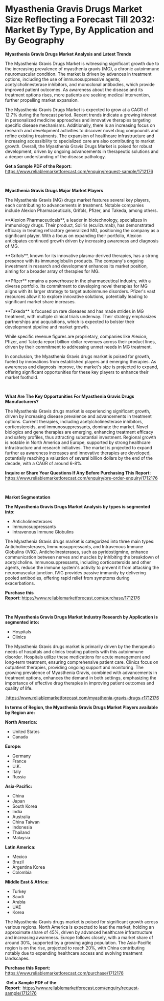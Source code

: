 <p><h1>Myasthenia Gravis Drugs Market Size Reflecting a Forecast Till 2032: Market By Type, By Application and By Geography</h1></p><p><strong>Myasthenia Gravis Drugs Market Analysis and Latest Trends</strong></p>
<p><p>The Myasthenia Gravis Drugs Market is witnessing significant growth due to the increasing prevalence of myasthenia gravis (MG), a chronic autoimmune neuromuscular condition. The market is driven by advances in treatment options, including the use of immunosuppressive agents, acetylcholinesterase inhibitors, and monoclonal antibodies, which provide improved patient outcomes. As awareness about the disease and its treatment options rises, more patients are seeking medical intervention, further propelling market expansion.</p><p>The Myasthenia Gravis Drugs Market is expected to grow at a CAGR of 12.7% during the forecast period. Recent trends indicate a growing interest in personalized medicine approaches and innovative therapies targeting specific disease mechanisms. Additionally, there is an increasing focus on research and development activities to discover novel drug compounds and refine existing treatments. The expansion of healthcare infrastructure and increasing accessibility to specialized care are also contributing to market growth. Overall, the Myasthenia Gravis Drugs Market is poised for robust development, driven by ongoing advancements in therapeutic solutions and a deeper understanding of the disease pathology.</p></p>
<p><strong>Get a Sample PDF of the Report:&nbsp;</strong> <a href="https://www.reliablemarketforecast.com/enquiry/request-sample/1712176?utm_campaign=1140&utm_medium=2&utm_source=Github&utm_content=ia&utm_term=19042025&utm_id=myasthenia-gravis-drugs">https://www.reliablemarketforecast.com/enquiry/request-sample/1712176</a></p>
<p>&nbsp;</p>
<p><strong>Myasthenia Gravis Drugs Major Market Players</strong></p>
<p><p>The Myasthenia Gravis (MG) drugs market features several key players, each contributing to advancements in treatment. Notable companies include Alexion Pharmaceuticals, Grifols, Pfizer, and Takeda, among others.</p><p>**Alexion Pharmaceuticals**, a leader in biotechnology, specializes in immunology drugs. Their product, Soliris (eculizumab), has demonstrated efficacy in treating refractory generalized MG, positioning the company as a significant player. With a focus on expanding their portfolio, Alexion anticipates continued growth driven by increasing awareness and diagnosis of MG.</p><p>**Grifols**, known for its innovative plasma-derived therapies, has a strong presence with its immunoglobulin products. The company's ongoing investment in research and development enhances its market position, aiming for a broader array of therapies for MG.</p><p>**Pfizer** remains a powerhouse in the pharmaceutical industry, with a diverse portfolio. Its commitment to developing novel therapies for MG aligns with its larger strategy to target autoimmune disorders. Pfizer's vast resources allow it to explore innovative solutions, potentially leading to significant market share increases.</p><p>**Takeda** is focused on rare diseases and has made strides in MG treatment, with multiple clinical trials underway. Their strategy emphasizes partnerships and acquisitions, which is expected to bolster their development pipeline and market growth.</p><p>While specific revenue figures are proprietary, companies like Alexion, Pfizer, and Takeda report billion-dollar revenues across their product lines, driven by their commitment to addressing unmet needs in MG treatment.</p><p>In conclusion, the Myasthenia Gravis drugs market is poised for growth, fueled by innovations from established players and emerging therapies. As awareness and diagnosis improve, the market's size is projected to expand, offering significant opportunities for these key players to enhance their market foothold.</p></p>
<p>&nbsp;</p>
<p><strong>What Are The Key Opportunities For Myasthenia Gravis Drugs Manufacturers?</strong></p>
<p><p>The Myasthenia Gravis drugs market is experiencing significant growth, driven by increasing disease prevalence and advancements in treatment options. Current therapies, including acetylcholinesterase inhibitors, corticosteroids, and immunosuppressants, dominate the market. Novel biologics and gene therapies are emerging, enhancing treatment efficacy and safety profiles, thus attracting substantial investment. Regional growth is notable in North America and Europe, supported by strong healthcare infrastructure and research initiatives. The market is projected to expand further as awareness increases and innovative therapies are developed, potentially reaching a valuation of several billion dollars by the end of the decade, with a CAGR of around 6-8%.</p></p>
<p><strong>Inquire or Share Your Questions If Any Before Purchasing This Report:</strong> <a href="https://www.reliablemarketforecast.com/enquiry/pre-order-enquiry/1712176?utm_campaign=1140&utm_medium=2&utm_source=Github&utm_content=ia&utm_term=19042025&utm_id=myasthenia-gravis-drugs">https://www.reliablemarketforecast.com/enquiry/pre-order-enquiry/1712176</a></p>
<p>&nbsp;</p>
<p><strong>Market Segmentation</strong></p>
<p><strong>The Myasthenia Gravis Drugs Market Analysis by types is segmented into:</strong></p>
<p><ul><li>Anticholinesterases</li><li>Immunosuppressants</li><li>Intravenous Immune Globulins</li></ul></p>
<p><p>The Myasthenia Gravis drugs market is categorized into three main types: Anticholinesterases, Immunosuppressants, and Intravenous Immune Globulins (IVIG). Anticholinesterases, such as pyridostigmine, enhance communication between nerves and muscles by inhibiting the breakdown of acetylcholine. Immunosuppressants, including corticosteroids and other agents, reduce the immune system's activity to prevent it from attacking the neuromuscular junction. IVIG provides passive immunity by delivering pooled antibodies, offering rapid relief from symptoms during exacerbations.</p></p>
<p><strong>Purchase this Report:&nbsp;</strong><a href="https://www.reliablemarketforecast.com/purchase/1712176?utm_campaign=1140&utm_medium=2&utm_source=Github&utm_content=ia&utm_term=19042025&utm_id=myasthenia-gravis-drugs">https://www.reliablemarketforecast.com/purchase/1712176</a></p>
<p>&nbsp;</p>
<p><strong>The Myasthenia Gravis Drugs Market Industry Research by Application is segmented into:</strong></p>
<p><ul><li>Hospitals</li><li>Clinics</li></ul></p>
<p><p>The Myasthenia Gravis drugs market is primarily driven by the therapeutic needs of hospitals and clinics treating patients with this autoimmune disorder. Hospitals utilize these medications for acute management and long-term treatment, ensuring comprehensive patient care. Clinics focus on outpatient therapies, providing ongoing support and monitoring. The growing prevalence of Myasthenia Gravis, combined with advancements in treatment options, enhances the demand in both settings, emphasizing the importance of effective drug therapies in improving patient outcomes and quality of life.</p></p>
<p><a href="https://www.reliablemarketforecast.com/myasthenia-gravis-drugs-r1712176?utm_campaign=1140&utm_medium=2&utm_source=Github&utm_content=ia&utm_term=19042025&utm_id=myasthenia-gravis-drugs">&nbsp;https://www.reliablemarketforecast.com/myasthenia-gravis-drugs-r1712176</a></p>
<p><strong>In terms of Region, the Myasthenia Gravis Drugs Market Players available by Region are:</strong></p>
<p>
    <p> <strong> North America: </strong>
        <ul>
            <li>United States</li>
            <li>Canada</li>
        </ul>
        </p> 
    <p> <strong> Europe: </strong>
        <ul>
            <li>Germany</li>
            <li>France</li>
            <li>U.K.</li>
            <li>Italy</li>
            <li>Russia</li>
        </ul>
        </p> 
    <p> <strong> Asia-Pacific: </strong>
        <ul>
            <li>China</li>
            <li>Japan</li>
            <li>South Korea</li>
            <li>India</li>
            <li>Australia</li>
            <li>China Taiwan</li>
            <li>Indonesia</li>
            <li>Thailand</li>
            <li>Malaysia</li>
        </ul>
        </p> 
    <p> <strong> Latin America: </strong>
        <ul>
            <li>Mexico</li>
            <li>Brazil</li>
            <li>Argentina Korea</li>
            <li>Colombia</li>
        </ul>
        </p> 
    <p> <strong> Middle East & Africa: </strong>
        <ul>
            <li>Turkey</li>
            <li>Saudi</li>
            <li>Arabia</li>
            <li>UAE</li>
            <li>Korea</li>
        </ul>
    </p>
    </p>
<p><p>The Myasthenia Gravis drugs market is poised for significant growth across various regions. North America is expected to lead the market, holding an approximate share of 45%, driven by advanced healthcare infrastructure and increasing awareness. Europe follows closely, with a market share of around 30%, supported by a growing aging population. The Asia-Pacific region is on the rise, projected to reach 20%, with China contributing notably due to expanding healthcare access and evolving treatment landscapes.</p></p>
<p><strong>Purchase this Report: </strong><a href="https://www.reliablemarketforecast.com/purchase/1712176?utm_campaign=1140&utm_medium=2&utm_source=Github&utm_content=ia&utm_term=19042025&utm_id=myasthenia-gravis-drugs">https://www.reliablemarketforecast.com/purchase/1712176</a></p>
<p>&nbsp;<strong>Get a Sample PDF of the Report:&nbsp;&nbsp;</strong><a href="https://www.reliablemarketforecast.com/enquiry/request-sample/1712176?utm_campaign=1140&utm_medium=2&utm_source=Github&utm_content=ia&utm_term=19042025&utm_id=myasthenia-gravis-drugs">https://www.reliablemarketforecast.com/enquiry/request-sample/1712176</a></p>
<p><strong></strong></p>
<p><p></p><p></p><p></p></p>